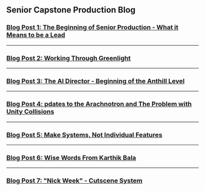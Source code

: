 Senior Capstone Production Blog
------




### **[Blog Post 1: The Beginning of Senior Production - What it Means to be a Lead](https://nicholasrobbins.github.io/SeniorProductionBlog1)**
---
### **[Blog Post 2: Working Through Greenlight](https://nicholasrobbins.github.io/SeniorProductionBlogTwo)**

---
### **[Blog Post 3: The AI Director - Beginning of the Anthill Level](https://nicholasrobbins.github.io/SeniorProductionBlogThree)**

---
### **[Blog Post 4: pdates to the Arachnotron and The Problem with Unity Collisions](https://nicholasrobbins.github.io/SeniorProductionBlogFour)**

---
### **[Blog Post 5: Make Systems, Not Individual Features](https://nicholasrobbins.github.io/SeniorProductionBlogFive)**

---
### **[Blog Post 6: Wise Words From Karthik Bala](https://nicholasrobbins.github.io/SeniorProductionBlogSix)**

---
### **[Blog Post 7: "Nick Week" - Cutscene System](https://nicholasrobbins.github.io/SeniorProductionBlogSeven)**


